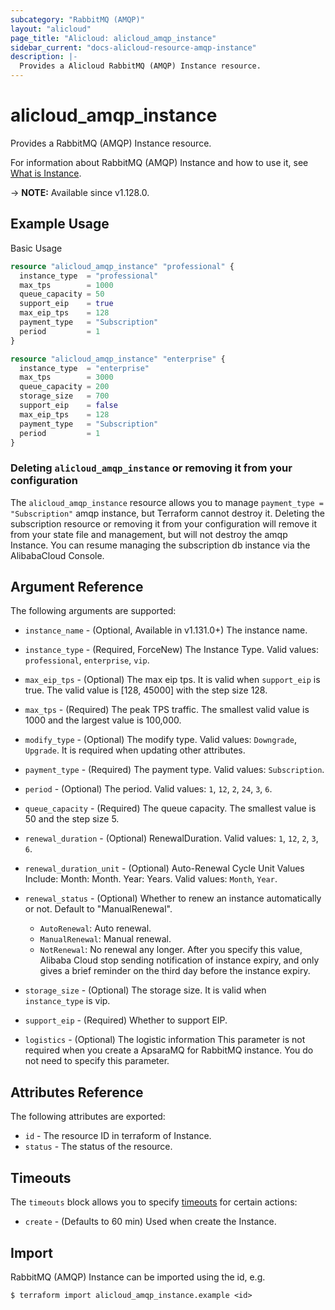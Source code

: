 ```yaml
---
subcategory: "RabbitMQ (AMQP)"
layout: "alicloud"
page_title: "Alicloud: alicloud_amqp_instance"
sidebar_current: "docs-alicloud-resource-amqp-instance"
description: |-
  Provides a Alicloud RabbitMQ (AMQP) Instance resource.
---
```


# alicloud_amqp_instance

Provides a RabbitMQ (AMQP) Instance resource.

For information about RabbitMQ (AMQP) Instance and how to use it, see [What is Instance](https://www.alibabacloud.com/help/en/message-queue-for-rabbitmq/latest/createinstance).

-> **NOTE:** Available since v1.128.0.

## Example Usage

Basic Usage

```terraform
resource "alicloud_amqp_instance" "professional" {
  instance_type  = "professional"
  max_tps        = 1000
  queue_capacity = 50
  support_eip    = true
  max_eip_tps    = 128
  payment_type   = "Subscription"
  period         = 1
}

resource "alicloud_amqp_instance" "enterprise" {
  instance_type  = "enterprise"
  max_tps        = 3000
  queue_capacity = 200
  storage_size   = 700
  support_eip    = false
  max_eip_tps    = 128
  payment_type   = "Subscription"
  period         = 1
}
```

### Deleting `alicloud_amqp_instance` or removing it from your configuration

The `alicloud_amqp_instance` resource allows you to manage `payment_type = "Subscription"` amqp instance, but Terraform cannot destroy it.
Deleting the subscription resource or removing it from your configuration will remove it from your state file and management, but will not destroy the amqp Instance.
You can resume managing the subscription db instance via the AlibabaCloud Console.

## Argument Reference

The following arguments are supported:

* `instance_name` - (Optional, Available in v1.131.0+) The instance name.
* `instance_type` - (Required, ForceNew) The Instance Type. Valid values: `professional`, `enterprise`, `vip`.
* `max_eip_tps` - (Optional) The max eip tps. It is valid when `support_eip` is true. The valid value is [128, 45000] with the step size 128.
* `max_tps` - (Required) The peak TPS traffic. The smallest valid value is 1000 and the largest value is 100,000.
* `modify_type` - (Optional) The modify type. Valid values: `Downgrade`, `Upgrade`. It is required when updating other attributes.
* `payment_type` - (Required) The payment type. Valid values: `Subscription`.
* `period` - (Optional) The period. Valid values: `1`, `12`, `2`, `24`, `3`, `6`.
* `queue_capacity` - (Required) The queue capacity. The smallest value is 50 and the step size 5.
* `renewal_duration` - (Optional) RenewalDuration. Valid values: `1`, `12`, `2`, `3`, `6`.
* `renewal_duration_unit` - (Optional) Auto-Renewal Cycle Unit Values Include: Month: Month. Year: Years. Valid values: `Month`, `Year`.
* `renewal_status` - (Optional) Whether to renew an instance automatically or not. Default to "ManualRenewal".
  - `AutoRenewal`: Auto renewal.
  - `ManualRenewal`: Manual renewal.
  - `NotRenewal`: No renewal any longer. After you specify this value, Alibaba Cloud stop sending notification of instance expiry, and only gives a brief reminder on the third day before the instance expiry.
  
* `storage_size` - (Optional) The storage size. It is valid when `instance_type` is vip.
* `support_eip` - (Required) Whether to support EIP.
* `logistics` - (Optional) The logistic information This parameter is not required when you create a ApsaraMQ for RabbitMQ instance. You do not need to specify this parameter.

## Attributes Reference

The following attributes are exported:

* `id` - The resource ID in terraform of Instance.
* `status` - The status of the resource.

## Timeouts

The `timeouts` block allows you to specify [timeouts](https://www.terraform.io/docs/configuration-0-11/resources.html#timeouts) for certain actions:

* `create` - (Defaults to 60 min) Used when create the Instance.

## Import

RabbitMQ (AMQP) Instance can be imported using the id, e.g.

```shell
$ terraform import alicloud_amqp_instance.example <id>
```
